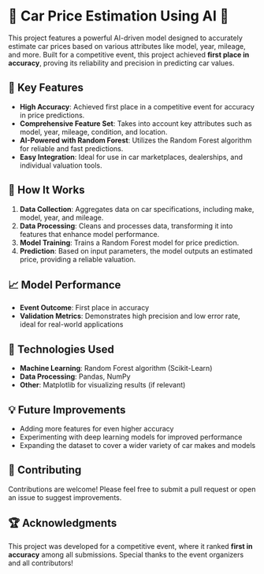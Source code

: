 # 🚗 Car Price Estimation Using AI 🧠

This project features a powerful AI-driven model designed to accurately estimate car prices based on various attributes like model, year, mileage, and more. Built for a competitive event, this project achieved **first place in accuracy**, proving its reliability and precision in predicting car values.

## 🎯 Key Features
- **High Accuracy**: Achieved first place in a competitive event for accuracy in price predictions.
- **Comprehensive Feature Set**: Takes into account key attributes such as model, year, mileage, condition, and location.
- **AI-Powered with Random Forest**: Utilizes the Random Forest algorithm for reliable and fast predictions.
- **Easy Integration**: Ideal for use in car marketplaces, dealerships, and individual valuation tools.

## 🔧 How It Works
1. **Data Collection**: Aggregates data on car specifications, including make, model, year, and mileage.
2. **Data Processing**: Cleans and processes data, transforming it into features that enhance model performance.
3. **Model Training**: Trains a Random Forest model for price prediction.
4. **Prediction**: Based on input parameters, the model outputs an estimated price, providing a reliable valuation.

## 📈 Model Performance
- **Event Outcome**: First place in accuracy
- **Validation Metrics**: Demonstrates high precision and low error rate, ideal for real-world applications

## 🤖 Technologies Used
- **Machine Learning**: Random Forest algorithm (Scikit-Learn)
- **Data Processing**: Pandas, NumPy
- **Other**: Matplotlib for visualizing results (if relevant)

## 💡 Future Improvements
- Adding more features for even higher accuracy
- Experimenting with deep learning models for improved performance
- Expanding the dataset to cover a wider variety of car makes and models

## 🤝 Contributing
Contributions are welcome! Please feel free to submit a pull request or open an issue to suggest improvements.

## 🏆 Acknowledgments
This project was developed for a competitive event, where it ranked **first in accuracy** among all submissions. Special thanks to the event organizers and all contributors!

